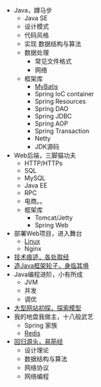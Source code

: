 -   Java，蹲马步
    -   Java SE
    -   设计模式
    -   代码风格
    -   实现 数据结构与算法
    -   数据处理
        -   常见文件格式
        -   网络
    -   框架库 
        -   [MyBatis](MyBatis/README.md)
        -   Spring IoC container
        -   Spring Resources
        -   Spring DAO
        -   Spring JDBC
        -   Spring AOP
        -   Spring Transaction
        -   Netty
        -   JDK源码
-   Web后端，三脚猫功夫
    -   HTTP/HTTPs
    -   SQL
    -   MySQL
    -   Java EE
    -   RPC
    -   电商。。
    -   框架库
        -   Tomcat/Jetty
        -   Spring Web
-   部署Web项目，进入舞台
    -   [Linux](linux/README.md)
    -   Nginx
-   [技术痕迹，各处取经](a00/README.md)
-   [造Java框架轮子，身临其境](c00/README.md)
-   Java编程进阶，小有所成
    -   JVM
    -   并发
    -   调优
-   [大型网站初探，探索模型](z00/README.md)
-   我的地盘我做主，十八般武艺
    -   Spring 家族
    -   [Redis](redis/README.md)
-   [回归源头，易筋经](x00/README.md)
    -   设计理论
    -   数据结构与算法
    -   网络协议
    -   网络编程
